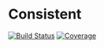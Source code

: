 # Consistent

[![Build Status](https://github.com/JohannesNaegele/Consistent.jl/actions/workflows/CI.yml/badge.svg?branch=main)](https://github.com/JohannesNaegele/Consistent.jl/actions/workflows/CI.yml?query=branch%3Amain)
[![Coverage](https://codecov.io/gh/JohannesNaegele/Consistent.jl/branch/main/graph/badge.svg)](https://codecov.io/gh/JohannesNaegele/Consistent.jl)
